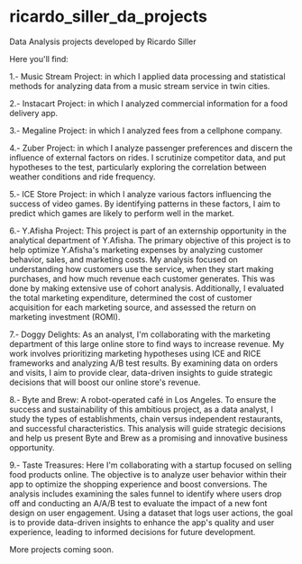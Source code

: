 # ricardo_siller_da_projects
Data Analysis projects developed by Ricardo Siller

Here you'll find:

1.- Music Stream Project: in which I applied data processing and statistical methods for analyzing data from a music stream service in twin cities.

2.- Instacart Project: in which I analyzed commercial information for a food delivery app.

3.- Megaline Project: in which I analyzed fees from a cellphone company.

4.- Zuber Project: in which I analyze passenger preferences and discern the influence of external factors on rides. I scrutinize competitor data, and put hypotheses to the test, particularly exploring the correlation between weather conditions and ride frequency.

5.- ICE Store Project: in which I analyze various factors influencing the success of video games. By identifying patterns in these factors, I aim to predict which games are likely to perform well in the market. 

6.- Y.Afisha Project: This project is part of an externship opportunity in the analytical department of Y.Afisha. The primary objective of this project is to help optimize Y.Afisha's marketing expenses by analyzing customer behavior, sales, and marketing costs. My analysis focused on understanding how customers use the service, when they start making purchases, and how much revenue each customer generates. This was done by making extensive use of cohort analysis. Additionally, I evaluated the total marketing expenditure, determined the cost of customer acquisition for each marketing source, and assessed the return on marketing investment (ROMI).

7.- Doggy Delights: As an analyst, I'm collaborating with the marketing department of this large online store to find ways to increase revenue. My work involves prioritizing marketing hypotheses using ICE and RICE frameworks and analyzing A/B test results. By examining data on orders and visits, I aim to provide clear, data-driven insights to guide strategic decisions that will boost our online store's revenue.

8.- Byte and Brew: A robot-operated café in Los Angeles. To ensure the success and sustainability of this ambitious project, as a data analyst, I study the types of establishments, chain versus independent restaurants, and successful characteristics. This analysis will guide strategic decisions and help us present Byte and Brew as a promising and innovative business opportunity.

9.- Taste Treasures: Here I'm collaborating with a startup focused on selling food products online. The objective is to analyze user behavior within their app to optimize the shopping experience and boost conversions. The analysis includes examining the sales funnel to identify where users drop off and conducting an A/A/B test to evaluate the impact of a new font design on user engagement. Using a dataset that logs user actions, the goal is to provide data-driven insights to enhance the app's quality and user experience, leading to informed decisions for future development.

More projects coming soon.
